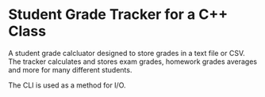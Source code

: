 # Student Grade Tracker for a C++ Class

A student grade calcluator designed to store grades in a text file or CSV. The tracker calculates and stores exam grades, homework grades averages and more for many different students. 

The CLI is used as a method for I/O.
